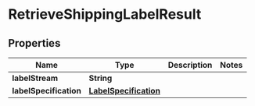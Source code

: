 
# RetrieveShippingLabelResult

## Properties
Name | Type | Description | Notes
------------ | ------------- | ------------- | -------------
**labelStream** | **String** |  | 
**labelSpecification** | [**LabelSpecification**](LabelSpecification.md) |  | 



